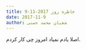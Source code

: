 ```yaml
---
title: خاطره روز 2017-11-9
date: 2017-11-9
author: شعبان محمد حسنی
---
```


اصلا یادم نمیاد امروز چی کار کردم.